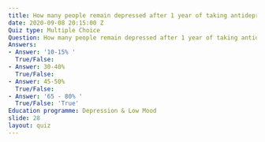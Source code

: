```yaml
---
title: How many people remain depressed after 1 year of taking antidepressant medication
date: 2020-09-08 20:15:00 Z
Quiz type: Multiple Choice
Question: How many people remain depressed after 1 year of taking antidepressant medication
Answers:
- Answer: '10-15% '
  True/False: 
- Answer: 30-40%
  True/False: 
- Answer: 45-50%
  True/False: 
- Answer: '65 - 80% '
  True/False: 'True'
Education programme: Depression & Low Mood
slide: 28
layout: quiz
---
```


